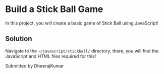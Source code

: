 # Build a Stick Ball Game

In this project, you will create a basic game of Stick Ball using JavaScript!

## Solution
Navigate to the `~/javascript/stickball/` directory, there, you will find the JavaScript and HTML files required for this!

Submitted by DheerajKumar